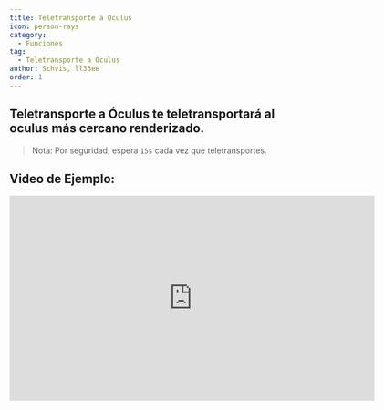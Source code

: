 ```yaml
---
title: Teletransporte a Oculus
icon: person-rays
category:
  - Funciones
tag:
  - Teletransporte a Oculus
author: Schvis, ll33ee
order: 1
---
```


## Teletransporte a Óculus te teletransportará al oculus más cercano renderizado.

> Nota: Por seguridad, espera `15s` cada vez que teletransportes.

## Video de Ejemplo:

<div class="iframe-container"><iframe width="640" height="360" src="https://www.youtube.com/embed/j2Yu31J7Yh4?list=PL5eI1Tb64p56g27qfYk7VuFTz4FK6YrKa" title="Korepi - Oculi/ChestTeleport" frameborder="0" allow="accelerometer; autoplay; clipboard-write; encrypted-media; gyroscope; picture-in-picture; web-share" allowfullscreen></iframe></div>
